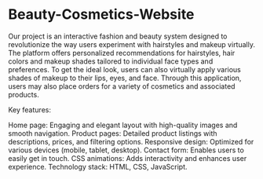 # Beauty-Cosmetics-Website

Our project is an interactive fashion and beauty system designed to revolutionize the way users experiment with hairstyles and makeup virtually. The platform offers personalized recommendations for hairstyles, hair colors and makeup shades tailored to individual face types and preferences. To get the ideal look, users can also virtually apply various shades of makeup to their lips, eyes, and face. Through this application, users may also place orders for a variety of cosmetics and associated products.


Key features:

Home page: Engaging and elegant layout with high-quality images and smooth navigation.
Product pages: Detailed product listings with descriptions, prices, and filtering options.
Responsive design: Optimized for various devices (mobile, tablet, desktop).
Contact form: Enables users to easily get in touch.
CSS animations: Adds interactivity and enhances user experience.
Technology stack: HTML, CSS, JavaScript.
